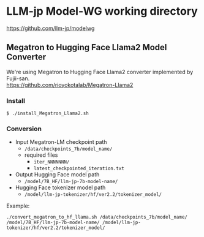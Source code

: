 # LLM-jp Model-WG working directory

https://github.com/llm-jp/modelwg

## Megatron to Hugging Face Llama2 Model Converter

We're using Megatron to Hugging Face Llama2 converter implemented by Fujii-san.  
https://github.com/rioyokotalab/Megatron-Llama2

### Install

```console
$ ./install_Megatron_Llama2.sh
```

### Conversion

- Input Megatron-LM checkpoint path
  - `/data/checkpoints_7b/model_name/`
  - required files
    - `iter_NNNNNNN/`
    - `latest_checkpointed_iteration.txt`
- Output Hugging Face model path
  - `/model/7B_HF/llm-jp-7b-model-name/`
- Hugging Face tokenizer model path
  - `/model/llm-jp-tokenizer/hf/ver2.2/tokenizer_model/`

Example:
```console
./convert_megatron_to_hf_llama.sh /data/checkpoints_7b/model_name/ /model/7B_HF/llm-jp-7b-model-name/ /model/llm-jp-tokenizer/hf/ver2.2/tokenizer_model/
```
